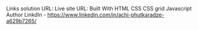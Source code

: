 Links
solution URL:
Live site URL:
Built With
HTML
CSS
CSS grid
Javascript
Author
LinkdIn - https://www.linkedin.com/in/achi-phutkaradze-a629b7265/

